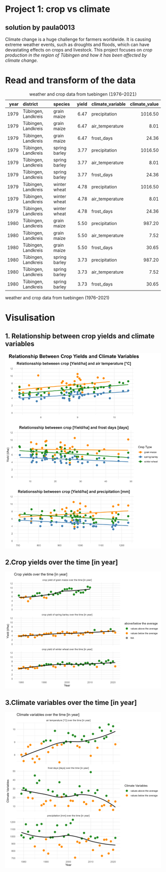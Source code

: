 # Project 1: crop vs climate

## solution by paula0013

Climate change is a huge challenge for farmers worldwide. It is causing
extreme weather events, such as droughts and floods, which can have
devastating effects on crops and livestock. This project focuses on
*crop production in the region of Tübingen and how it has been affected
by climate change.*

# Read and transform of the data

<table>
<caption>weather and crop data from tuebingen (1976–2021)</caption>
<colgroup>
<col style="width: 6%" />
<col style="width: 26%" />
<col style="width: 18%" />
<col style="width: 7%" />
<col style="width: 22%" />
<col style="width: 18%" />
</colgroup>
<thead>
<tr class="header">
<th style="text-align: right;">year</th>
<th style="text-align: left;">district</th>
<th style="text-align: left;">species</th>
<th style="text-align: right;">yield</th>
<th style="text-align: left;">climate_variable</th>
<th style="text-align: right;">climate_value</th>
</tr>
</thead>
<tbody>
<tr class="odd">
<td style="text-align: right;">1979</td>
<td style="text-align: left;">Tübingen, Landkreis</td>
<td style="text-align: left;">grain maize</td>
<td style="text-align: right;">6.47</td>
<td style="text-align: left;">precipitation</td>
<td style="text-align: right;">1016.50</td>
</tr>
<tr class="even">
<td style="text-align: right;">1979</td>
<td style="text-align: left;">Tübingen, Landkreis</td>
<td style="text-align: left;">grain maize</td>
<td style="text-align: right;">6.47</td>
<td style="text-align: left;">air_temperature</td>
<td style="text-align: right;">8.01</td>
</tr>
<tr class="odd">
<td style="text-align: right;">1979</td>
<td style="text-align: left;">Tübingen, Landkreis</td>
<td style="text-align: left;">grain maize</td>
<td style="text-align: right;">6.47</td>
<td style="text-align: left;">frost_days</td>
<td style="text-align: right;">24.36</td>
</tr>
<tr class="even">
<td style="text-align: right;">1979</td>
<td style="text-align: left;">Tübingen, Landkreis</td>
<td style="text-align: left;">spring barley</td>
<td style="text-align: right;">3.77</td>
<td style="text-align: left;">precipitation</td>
<td style="text-align: right;">1016.50</td>
</tr>
<tr class="odd">
<td style="text-align: right;">1979</td>
<td style="text-align: left;">Tübingen, Landkreis</td>
<td style="text-align: left;">spring barley</td>
<td style="text-align: right;">3.77</td>
<td style="text-align: left;">air_temperature</td>
<td style="text-align: right;">8.01</td>
</tr>
<tr class="even">
<td style="text-align: right;">1979</td>
<td style="text-align: left;">Tübingen, Landkreis</td>
<td style="text-align: left;">spring barley</td>
<td style="text-align: right;">3.77</td>
<td style="text-align: left;">frost_days</td>
<td style="text-align: right;">24.36</td>
</tr>
<tr class="odd">
<td style="text-align: right;">1979</td>
<td style="text-align: left;">Tübingen, Landkreis</td>
<td style="text-align: left;">winter wheat</td>
<td style="text-align: right;">4.78</td>
<td style="text-align: left;">precipitation</td>
<td style="text-align: right;">1016.50</td>
</tr>
<tr class="even">
<td style="text-align: right;">1979</td>
<td style="text-align: left;">Tübingen, Landkreis</td>
<td style="text-align: left;">winter wheat</td>
<td style="text-align: right;">4.78</td>
<td style="text-align: left;">air_temperature</td>
<td style="text-align: right;">8.01</td>
</tr>
<tr class="odd">
<td style="text-align: right;">1979</td>
<td style="text-align: left;">Tübingen, Landkreis</td>
<td style="text-align: left;">winter wheat</td>
<td style="text-align: right;">4.78</td>
<td style="text-align: left;">frost_days</td>
<td style="text-align: right;">24.36</td>
</tr>
<tr class="even">
<td style="text-align: right;">1980</td>
<td style="text-align: left;">Tübingen, Landkreis</td>
<td style="text-align: left;">grain maize</td>
<td style="text-align: right;">5.50</td>
<td style="text-align: left;">precipitation</td>
<td style="text-align: right;">987.20</td>
</tr>
<tr class="odd">
<td style="text-align: right;">1980</td>
<td style="text-align: left;">Tübingen, Landkreis</td>
<td style="text-align: left;">grain maize</td>
<td style="text-align: right;">5.50</td>
<td style="text-align: left;">air_temperature</td>
<td style="text-align: right;">7.52</td>
</tr>
<tr class="even">
<td style="text-align: right;">1980</td>
<td style="text-align: left;">Tübingen, Landkreis</td>
<td style="text-align: left;">grain maize</td>
<td style="text-align: right;">5.50</td>
<td style="text-align: left;">frost_days</td>
<td style="text-align: right;">30.65</td>
</tr>
<tr class="odd">
<td style="text-align: right;">1980</td>
<td style="text-align: left;">Tübingen, Landkreis</td>
<td style="text-align: left;">spring barley</td>
<td style="text-align: right;">3.73</td>
<td style="text-align: left;">precipitation</td>
<td style="text-align: right;">987.20</td>
</tr>
<tr class="even">
<td style="text-align: right;">1980</td>
<td style="text-align: left;">Tübingen, Landkreis</td>
<td style="text-align: left;">spring barley</td>
<td style="text-align: right;">3.73</td>
<td style="text-align: left;">air_temperature</td>
<td style="text-align: right;">7.52</td>
</tr>
<tr class="odd">
<td style="text-align: right;">1980</td>
<td style="text-align: left;">Tübingen, Landkreis</td>
<td style="text-align: left;">spring barley</td>
<td style="text-align: right;">3.73</td>
<td style="text-align: left;">frost_days</td>
<td style="text-align: right;">30.65</td>
</tr>
</tbody>
</table>

weather and crop data from tuebingen (1976–2021)

# Visulisation

## 1. Relationship between crop yields and climate variables

![](plot_relationship_yield_vs_climate.png)

## 2.Crop yields over the time \[in year\]

![](plot_crop_yield_over_time.png)

## 3.Climate variables over the time \[in year\]

![](plot_climate_vars_over_time.png)
